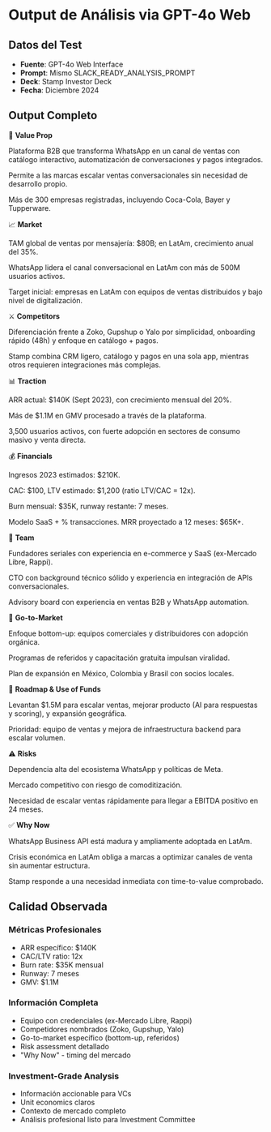 # Output de Análisis via GPT-4o Web

## Datos del Test
- **Fuente**: GPT-4o Web Interface
- **Prompt**: Mismo SLACK_READY_ANALYSIS_PROMPT
- **Deck**: Stamp Investor Deck
- **Fecha**: Diciembre 2024

## Output Completo

🚀 **Value Prop**

Plataforma B2B que transforma WhatsApp en un canal de ventas con catálogo interactivo, automatización de conversaciones y pagos integrados.

Permite a las marcas escalar ventas conversacionales sin necesidad de desarrollo propio.

Más de 300 empresas registradas, incluyendo Coca-Cola, Bayer y Tupperware.

📈 **Market**

TAM global de ventas por mensajería: $80B; en LatAm, crecimiento anual del 35%.

WhatsApp lidera el canal conversacional en LatAm con más de 500M usuarios activos.

Target inicial: empresas en LatAm con equipos de ventas distribuidos y bajo nivel de digitalización.

⚔️ **Competitors**

Diferenciación frente a Zoko, Gupshup o Yalo por simplicidad, onboarding rápido (48h) y enfoque en catálogo + pagos.

Stamp combina CRM ligero, catálogo y pagos en una sola app, mientras otros requieren integraciones más complejas.

📊 **Traction**

ARR actual: $140K (Sept 2023), con crecimiento mensual del 20%.

Más de $1.1M en GMV procesado a través de la plataforma.

3,500 usuarios activos, con fuerte adopción en sectores de consumo masivo y venta directa.

💰 **Financials**

Ingresos 2023 estimados: $210K.

CAC: $100, LTV estimado: $1,200 (ratio LTV/CAC = 12x).

Burn mensual: $35K, runway restante: 7 meses.

Modelo SaaS + % transacciones. MRR proyectado a 12 meses: $65K+.

🧠 **Team**

Fundadores seriales con experiencia en e-commerce y SaaS (ex-Mercado Libre, Rappi).

CTO con background técnico sólido y experiencia en integración de APIs conversacionales.

Advisory board con experiencia en ventas B2B y WhatsApp automation.

🎯 **Go-to-Market**

Enfoque bottom-up: equipos comerciales y distribuidores con adopción orgánica.

Programas de referidos y capacitación gratuita impulsan viralidad.

Plan de expansión en México, Colombia y Brasil con socios locales.

🔮 **Roadmap & Use of Funds**

Levantan $1.5M para escalar ventas, mejorar producto (AI para respuestas y scoring), y expansión geográfica.

Prioridad: equipo de ventas y mejora de infraestructura backend para escalar volumen.

⚠️ **Risks**

Dependencia alta del ecosistema WhatsApp y políticas de Meta.

Mercado competitivo con riesgo de comoditización.

Necesidad de escalar ventas rápidamente para llegar a EBITDA positivo en 24 meses.

✅ **Why Now**

WhatsApp Business API está madura y ampliamente adoptada en LatAm.

Crisis económica en LatAm obliga a marcas a optimizar canales de venta sin aumentar estructura.

Stamp responde a una necesidad inmediata con time-to-value comprobado.

## Calidad Observada

### Métricas Profesionales
- ARR específico: $140K
- CAC/LTV ratio: 12x
- Burn rate: $35K mensual
- Runway: 7 meses
- GMV: $1.1M

### Información Completa
- Equipo con credenciales (ex-Mercado Libre, Rappi)
- Competidores nombrados (Zoko, Gupshup, Yalo)
- Go-to-market específico (bottom-up, referidos)
- Risk assessment detallado
- "Why Now" - timing del mercado

### Investment-Grade Analysis
- Información accionable para VCs
- Unit economics claros
- Contexto de mercado completo
- Análisis profesional listo para Investment Committee